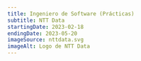 ```yaml
---
title: Ingeniero de Software (Prácticas)
subtitle: NTT Data
startingDate: 2023-02-18
endingDate: 2023-05-20
imageSource: nttdata.svg
imageAlt: Logo de NTT Data
---
```

